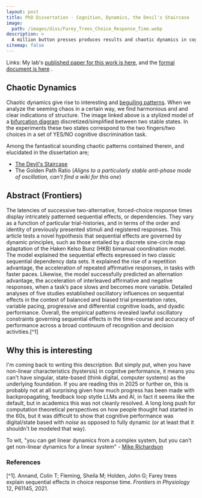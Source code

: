 ```yaml
---
layout: post
title: PhD Dissertation - Cognition, Dynamics, the Devil's Staircase
image: 
  path: /images/diss/Farey_Trees_Choice_Response_Time.webp
description: >
  A million button presses produces results and chaotic dynamics in cognitive processes lead to beguiling patterns.
sitemap: false
---
```


Links: My lab's [published paper for this work is here,](https://www.frontiersin.org/journals/physiology/articles/10.3389/fphys.2021.611145/full) and the [formal document is here](https://www.proquest.com/openview/f7fe9173141e6e83b8b421ad5edcd157/1?pq-origsite=gscholar&cbl=18750&diss=y) . 

## Chaotic Dynamics

Chaotic dynamics give rise to interesting and [beguiling patterns](https://en.wikipedia.org/wiki/Fractal). When we analyze the seeming chaos in a certain way, we find harmonious and and clear indications of structure. The image linked above is a stylized model of a [bifurcation diagram](https://en.wikipedia.org/wiki/Bifurcation_diagram) discretized/simplified between two stable states. In the experiments these two states correspond to the two fingers/two choices in a set of  YES/NO cognitive discrimination task. 

Among the fantastical sounding chaotic patterns contained therein, and elucidated in the dissertation are;
- [The Devil's Staircase](https://en.wikipedia.org/wiki/Singular_function)
- The Golden Path Ratio (*Aligns to a particularly stable anti-phase mode of oscillation, can't find a wiki for this one*)
 
## Abstract (Frontiers)

The latencies of successive two-alternative, forced-choice response times display intricately patterned sequential effects, or dependencies. They vary as a function of particular trial-histories, and in terms of the order and identity of previously presented stimuli and registered responses. This article tests a novel hypothesis that sequential effects are governed by dynamic principles, such as those entailed by a discrete sine-circle map adaptation of the Haken Kelso Bunz (HKB) bimanual coordination model. The model explained the sequential effects expressed in two classic sequential dependency data sets. It explained the rise of a repetition advantage, the acceleration of repeated affirmative responses, in tasks with faster paces. 
Likewise, the model successfully predicted an alternation advantage, the acceleration of interleaved affirmative and negative responses, when a task’s pace slows and becomes more variable. Detailed analyses of five studies established oscillatory influences on sequential effects in the context of balanced and biased trial presentation rates, variable pacing, progressive and differential cognitive loads, and dyadic performance. Overall, the empirical patterns revealed lawful oscillatory constraints governing sequential effects in the time-course and accuracy of performance across a broad continuum of recognition and decision activities.[^1] 
 
## Why this is interesting

I'm coming back to writing this description. But simply put, when you have non-linear characteristics (hystersis) in cognitve performance, it means you can't have singular, state-based (think digital, computer systems) as the underlying foundation. If you are reading this in 2025 or further on, this is probably not at all surprising given how much progress has been made with backpropagating, feedback loop stytle LLMs and AI, in fact it seems like the default, but in academics this was not cleanly resolved. A long long push for computation theoretical perspectives on how people thought had started in the 60s, but it was difficult to show that cognitive performance was digital/state based with *noise* as opposed to fully dynamic (or at least that it shouldn't be modeled that way). 

To wit, "you can get linear dynamics from a complex system, but you can't get non-linear dynamics for a linear system" - [Mike Richardson](https://scholar.google.com/citations?user=DJPcjuQAAAAJ&hl=en)

### References
[^1]. Annand, Colin T; Fleming, Sheila M; Holden, John G; Farey trees explain sequential effects in choice response time. *Frontiers in Physiology* 12, P61145, 2021. 